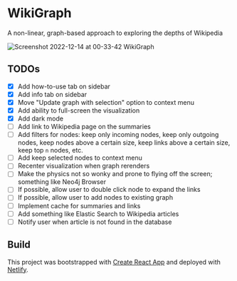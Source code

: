 # WikiGraph

A non-linear, graph-based approach to exploring the depths of Wikipedia

![Screenshot 2022-12-14 at 00-33-42 WikiGraph](https://user-images.githubusercontent.com/43253634/207545984-ca9613a5-865c-400b-9be3-e5c20dc9481e.png)

## TODOs

-   [x] Add how-to-use tab on sidebar
-   [x] Add info tab on sidebar
-   [x] Move "Update graph with selection" option to context menu
-   [x] Add ability to full-screen the visualization
-   [x] Add dark mode
-   [ ] Add link to Wikipedia page on the summaries
-   [ ] Add filters for nodes: keep only incoming nodes, keep only outgoing nodes, keep nodes above a certain size, keep links above a certain size, keep top `n` nodes, etc.
-   [ ] Add keep selected nodes to context menu
-   [ ] Recenter visualization when graph rerenders
-   [ ] Make the physics not so wonky and prone to flying off the screen; something like Neo4j Browser
-   [ ] If possible, allow user to double click node to expand the links
-   [ ] If possible, allow user to add nodes to existing graph
-   [ ] Implement cache for summaries and links
-   [ ] Add something like Elastic Search to Wikipedia articles
-   [ ] Notify user when article is not found in the database

## Build

This project was bootstrapped with [Create React App](https://github.com/facebook/create-react-app) and deployed with [Netlify](https://www.netlify.com/).
